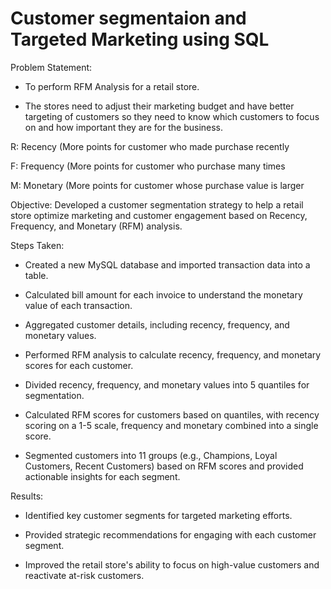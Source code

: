 # Customer segmentaion and Targeted Marketing using SQL

Problem Statement:

- To perform RFM Analysis for a retail store.
  
- The stores need to adjust their marketing budget and have better targeting of customers so they need to know which customers to focus on and how important they are for the business.
  
R: Recency (More points for customer who made purchase recently

F: Frequency (More points for customer who purchase many times

M: Monetary (More points for customer whose purchase value is larger

Objective: Developed a customer segmentation strategy to help a retail store optimize marketing and customer engagement based on Recency, Frequency, and Monetary (RFM) analysis.

Steps Taken:

- Created a new MySQL database and imported transaction data into a table.

- Calculated bill amount for each invoice to understand the monetary value of each transaction.

- Aggregated customer details, including recency, frequency, and monetary values.

- Performed RFM analysis to calculate recency, frequency, and monetary scores for each customer.

- Divided recency, frequency, and monetary values into 5 quantiles for segmentation.

- Calculated RFM scores for customers based on quantiles, with recency scoring on a 1-5 scale, frequency and monetary combined into a single score.

- Segmented customers into 11 groups (e.g., Champions, Loyal Customers, Recent Customers) based on RFM scores and provided actionable insights for each segment.

Results:

- Identified key customer segments for targeted marketing efforts.

- Provided strategic recommendations for engaging with each customer segment.

- Improved the retail store's ability to focus on high-value customers and reactivate at-risk customers.



